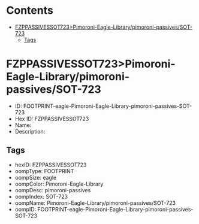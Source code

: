 



Contents
========

* [FZPPASSIVESSOT723>Pimoroni-Eagle-Library/pimoroni-passives/SOT-723](#fzppassivessot723pimoroni-eagle-librarypimoroni-passivessot-723)
	* [Tags](#tags)

# FZPPASSIVESSOT723>Pimoroni-Eagle-Library/pimoroni-passives/SOT-723

- ID: FOOTPRINT-eagle-Pimoroni-Eagle-Library-pimoroni-passives-SOT-723
- Hex ID: FZPPASSIVESSOT723
- Name: 
- Description: 

## Tags

- hexID: FZPPASSIVESSOT723
- oompType: FOOTPRINT
- oompSize: eagle
- oompColor: Pimoroni-Eagle-Library
- oompDesc: pimoroni-passives
- oompIndex: SOT-723
- oompName: Pimoroni-Eagle-Library/pimoroni-passives/SOT-723
- oompID: FOOTPRINT-eagle-Pimoroni-Eagle-Library-pimoroni-passives-SOT-723
